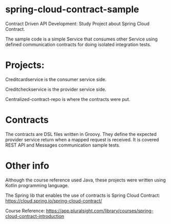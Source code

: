 # spring-cloud-contract-sample

Contract Driven API Development: Study Project about Spring Cloud Contract. 

The sample code is a simple Service that consumes other Service using defined communication contracts for doing isolated integration tests.


# Projects: 

Creditcardservice is the consumer service side.

Creditcheckservice is the provider service side.

Centralized-contract-repo is where the contracts were put.


# Contracts

The contracts are DSL files written in Groovy. They define the expected provider service return when a mapped request is received.
It is covered REST API and Messages communication sample tests.

# Other info

Although the course reference used Java, these projects were written using Kotlin programming language.

The Spring lib that enables the use of contracts is Spring Cloud Contract: https://cloud.spring.io/spring-cloud-contract/

Course Reference: https://app.pluralsight.com/library/courses/spring-cloud-contract-introduction

